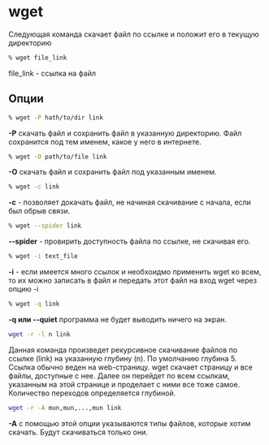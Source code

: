 # wget
Следующая команда скачает файл по ссылке и положит его в текущую директорию
```bash
% wget file_link
```
file_link - ссылка на файл

## Опции
```bash
% wget -P hath/to/dir link
```
**-P** скачать файл и сохранить файл в указанную директорию. Файл сохранится под тем именем, какое у него в интернете.

```bash
% wget -O path/to/file link
```
**-O** скачать файл и сохранить файл под указанным именем.

```bash
% wget -c link
```
**-c** - позволяет докачать файл, не начиная скачивание с начала, если был обрыв связи.

```bash
% wget --spider link
```
**--spider** - провирить доступность файла по ссылке, не скачивая его.

```bash
% wget -i text_file
```
**-i** - если имеется много ссылок и необхоидмо применить wget ко всем, то их можно записать в файл и передать этот файл на вход wget через опцию -i

```bash
% wget -q link
```
**-q или --quiet** программа не будет выводить ничего на экран.

```bash
wget -r -l n link
```
Данная команда произведет рекурсивное скачивание файлов по ссылке (link) на указанную глубину (n). По умолчанию глубина 5. Ссылка обычно веден на web-страницу. wget скачает страницу и все файлы, доступные с нее. Далее он перейдет по всем ссылкам, указанным на этой странице и проделает с ними все тоже самое. Количество переходов определяется глубиной.

```bash
wget -r -A mun,mun,...,mun link
```
**-A** с помощью этой опции указываются типы файлов, которые хотим скачать. Будут скачиваться только они.

